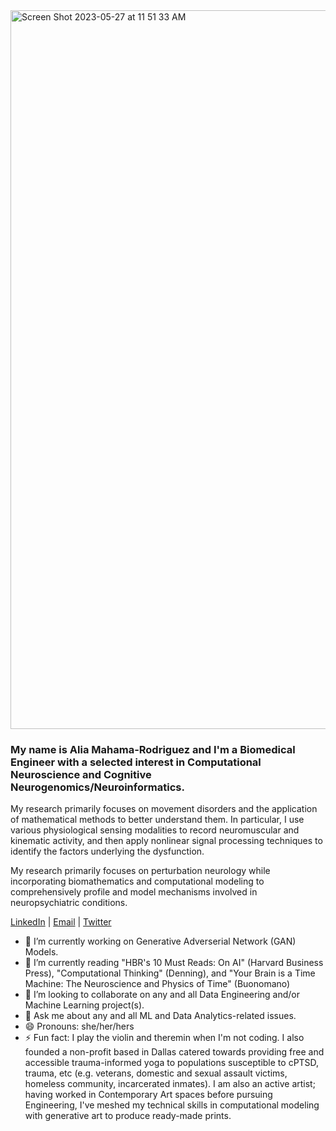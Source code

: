<img width="1150" alt="Screen Shot 2023-05-27 at 11 51 33 AM" src="https://github.com/aliamrod/aliamrod/assets/62684338/286fdf01-7ff2-4876-ab22-d66019dc8307">

 
### My name is Alia Mahama-Rodriguez and I'm a Biomedical Engineer with a selected interest in Computational Neuroscience and Cognitive Neurogenomics/Neuroinformatics.



My research primarily focuses on movement disorders and the application of mathematical methods to better understand them. In particular, I use various physiological sensing modalities to record neuromuscular and kinematic activity, and then apply nonlinear signal processing techniques to identify the factors underlying the dysfunction.

My research primarily focuses on perturbation neurology while incorporating biomathematics and computational modeling to comprehensively profile and model mechanisms involved in neuropsychiatric conditions. 

 [LinkedIn](https://www.linkedin.com/in/aliamahama-rodriguez/) | [Email](alia.mahama@gmail.com) | [Twitter](https://twitter.com/alia_mrod)

- 🔭 I’m currently working on Generative Adverserial Network (GAN) Models. 
- 🌱 I’m currently reading "HBR's 10 Must Reads: On AI" (Harvard Business Press), "Computational Thinking" (Denning), and "Your Brain is a Time Machine: The Neuroscience and Physics of Time" (Buonomano)
- 👯 I’m looking to collaborate on any and all Data Engineering and/or Machine Learning project(s).
- 💬 Ask me about any and all ML and Data Analytics-related issues.
- 😄 Pronouns: she/her/hers
- ⚡ Fun fact: I play the violin and theremin when I'm not coding. I also founded a non-profit based in Dallas catered towards providing free and accessible trauma-informed yoga to populations susceptible to cPTSD, trauma, etc (e.g. veterans, domestic and sexual assault victims, homeless community, incarcerated inmates). I am also an active artist; having worked in Contemporary Art spaces before pursuing Engineering, I've meshed my technical skills in computational modeling with generative art to produce ready-made prints.




